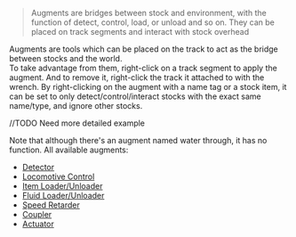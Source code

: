 > Augments are bridges between stock and environment, with the function of detect, control, load, or unload and so on.
> They can be placed on track segments and interact with stock overhead


Augments are tools which can be placed on the track to act as the bridge between stocks and the world.  
To take advantage from them, right-click on a track segment to apply the augment. 
And to remove it, right-click the track it attached to with the wrench.
By right-clicking on the augment with a name tag or a stock item, it can be set to only detect/control/interact stocks with the exact same name/type, and ignore other stocks.

//TODO Need more detailed example

Note that although there's an augment named water through, it has no function.
All available augments:
* [Detector](immersiverailroading:wiki/en_us/augments/augment_detector.md)
* [Locomotive Control](immersiverailroading:wiki/en_us/augments/augment_control.md)
* [Item Loader/Unloader](immersiverailroading:wiki/en_us/augments/augment_item.md)
* [Fluid Loader/Unloader](immersiverailroading:wiki/en_us/augments/augment_fluid.md)
* [Speed Retarder](immersiverailroading:wiki/en_us/augments/augment_speed_retarder.md)
* [Coupler](immersiverailroading:wiki/en_us/augments/augment_coupler.md)
* [Actuator](immersiverailroading:wiki/en_us/augments/augment_actuator.md)